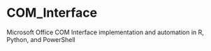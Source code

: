 # COM_Interface
Microsoft Office COM Interface implementation and automation in R, Python, and PowerShell
